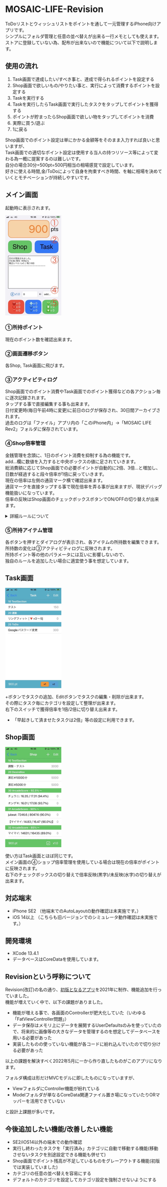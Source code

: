# MOSAIC-LIFE-Revision
ToDoリストとウィッシュリストをポイントを通して一元管理するiPhone向けアプリです。  
シンプルにフォルダ管理と任意の並べ替えが出来る一行メモとしても使えます。  
ストアに登録していない為、配布が出来ないので機能について以下で説明します。

## 使用の流れ
1. Task画面で達成したい/すべき事と、達成で得られるポイントを設定する  
2. Shop画面で欲しいもの/やりたい事と、実行によって消費するポイントを設定する  
3. Taskを実行する  
4. Taskを実行したらTask画面で実行したタスクをタップしてポイントを獲得する  
5. ポイントが貯まったらShop画面で欲しい物をタップしてポイントを消費  
6. 実際に買う/遊ぶ  
7. 1に戻る  

Shop画面でのポイント設定は単にかかる金額等をそのまま入力すれば良いと思いますが、  
Task画面での適切なポイント設定は使用する当人の持つリソース等によって変わる為一概に提案するのは難しいです。    
自分の場合30分=500pt=500円相当の相場感覚で設定しています。  
好きに使える時間,金/ToDoによって自身を拘束すべき時間、を軸に相場を決めていくとモチベーションが持続しやすいです。

## メイン画面
起動時に表示されます。

<img src="https://github.com/frontalice/MOSAIC-LIFE-Rev2/blob/manage-images/MOSAIC%20LIFE%20Rev2/Assets.xcassets/ScreenShots.imageset/main.jpeg" width="180" height="320">

### ①所持ポイント
現在のポイント数を確認出来ます。

### ②画面遷移ボタン
各Shop, Task画面に飛びます。

### ③アクティビティログ
Shop画面でのポイント消費やTask画面でのポイント獲得などの各アクション毎に逐次記録されます。  
タップする事で直接編集する事も出来ます。  
日付変更時(毎日午前4時に変更)に前日のログが保存され、30日間アーカイブされます。  
過去のログは「ファイル」アプリ内の「このiPhone内」->「MOSAIC LIFE Rev2」フォルダに保存されています。

### ④Shop倍率管理
金銭管理を念頭に、1日のポイント消費を抑制する為の機能です。  
add...欄に数値を入力すると中央ボックスの値に足されていきます。  
総消費額に応じてShop画面での必要ポイントが自動的に2倍、3倍...と増加し、日数が経過すると段々倍率が1倍に戻っていきます。  
現在の倍率は左側の通貨マーク横で確認出来ます。  
通貨マークを直接タップする事で現在倍率を弄る事が出来ますが、現状デバッグ機能扱いになっています。  
倍率の反映はShop画面のチェックボックスボタンでON/OFFの切り替えが出来ます。  
<details>
<summary>詳細ルールについて</summary>
Shop画面の倍率は中央欄の数値によって以下のテーブルを元に決定されます。

Point|Rate|初期ポイント
---|---|---
0~2999|x1.0|0
3000~5999|x1.5|3000
6000~8999|x2.0|6000
9000~11999|x3.0|9000
12000~14999|x4.0|12000
15000~|x5.0|15000

午前4時を跨ぐ度に、数値欄はテーブル上の初期ポイントに初期化されます。  
倍率は2日経過(午前4時を2回跨ぐ)事により一つ下の倍率に下がりますが、  
倍率が再び上がった時点で残り日数は2日にリセットされます。  
想定する使用例としては、「1日に使う金額が3000円超える毎にそれ以上の浪費を抑制したいが、ToDoの頑張り次第では買えるようにしたい」といった感じです。  
</details>

### ⑤所持アイテム管理
各ボタンを押すとダイアログが表示され、各アイテムの所持数を編集できます。  
所持数の変化は③アクティビティログに反映されます。  
所持ポイント等の他のパラメータには互いに影響しないので、  
独自のルールを追加したい場合に適宜使う事を想定しています。

## Task画面

<img src="https://github.com/frontalice/MOSAIC-LIFE-Rev2/blob/manage-images/MOSAIC%20LIFE%20Rev2/Assets.xcassets/ScreenShots.imageset/task.jpeg" width="180" height="320">

+ボタンでタスクの追加、Editボタンでタスクの編集・削除が出来ます。  
その際にタスク毎にカテゴリを設定して整理が出来ます。  
右下のスイッチで獲得倍率を1倍/2倍に切り替え出来ます。  
- 「早起きして済ませたタスクは2倍」等の設定に利用できます。

## Shop画面

<img src="https://github.com/frontalice/MOSAIC-LIFE-Rev2/blob/manage-images/MOSAIC%20LIFE%20Rev2/Assets.xcassets/ScreenShots.imageset/shop.jpeg" width="180" height="320">

使い方はTask画面とほぼ同じです。  
メイン画面の④ショップ倍率管理を使用している場合は現在の倍率がポイントに反映されます。  
右下のチェックボックスの切り替えで倍率反映(黒字)/未反映(水字)の切り替えが出来ます。

## 対応端末
- iPhone SE2
（他端末でのAutoLayoutの動作確認は未実施です。）
- iOS 14以上
（こちらも旧バージョンでのシミュレータ動作確認は未実施です。）

## 開発環境
- XCode 13.4.1
- データベースはCoreDataを使用しています。

## Revisionという呼称について
Revision(改訂)の名の通り、[初版となるアプリ](https://github.com/frontalice/MOSAIC-LIFE)を2021年に制作、機能追加を行っていました。  
機能が増えていく中で、以下の課題がありました。
- 機能が増える事で、各画面のControllerが肥大化していた（いわゆる「FatViewController問題」）
- データ保存はメモリ上にデータを展開するUserDefaultsのみを使っていたので、将来的に画像等の大きなデータを管理するのを想定してデータベースを用いる必要があった
- 実装したものの使っていない機能が各コードに紛れ込んでいたので切り分ける必要があった

以上の課題を解決すべく2022年5月に一から作り直したものがこのアプリになります。  

フォルダ構成は形だけMVCモデルに即したものになっていますが、
- ViewフォルダにController機能が紛れている
- Modelフォルダが単なるCoreData関連ファイル置き場になっていたりORマッパーを活用できていない

と設計上課題が多いです。

## 今後追加したい機能/改善したい機能
- SE2/iOS14以外の端末での動作確認
- 実行し終わったタスクを「実行済み」カテゴリに自動で移動する機能(移動させないタスクを別途設定できる機能も併せて)
- Shop画面でポイント残高が不足しているものをグレーアウトする機能(初版では実装していました)
- カテゴリの任意の並べ替えを容易にする
- デフォルトのカテゴリを設定してカテゴリ設定を強制させないようにする
